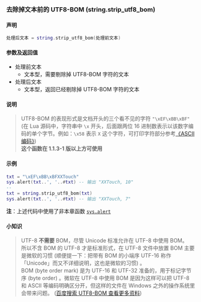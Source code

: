 ### 去除掉文本前的 UTF8\-BOM \(**string\.strip\_utf8\_bom**\)


#### 声明
```lua
处理后文本 = string.strip_utf8_bom(处理前文本)
```


#### 参数及返回值
- 处理前文本
    - 文本型，需要剔除掉 UTF8\-BOM 字符的文本
- 处理后文本
    - 文本型，返回已经剔除掉 UTF8\-BOM 字符的文本


#### 说明
> UTF8\-BOM 的表现形式是文档开头的三个看不见的字符 `"\xEF\xBB\xBF"`  (在 Lua 源码中，字符串中 `\x` 开头，后面跟两位 16 进制数表示以该数字编码的单个字节。例如：`\x58` 表示 `X` 这个字符，可打印字符部分参考[《ASCII 编码》](https://baike.baidu.com/item/ASCII/309296))  
> **这个函数在 1\.1\.3\-1 版以上方可使用**  


#### 示例  
```lua
txt = "\xEF\xBB\xBFXXTouch"
sys.alert(txt..', '..#txt) -- 输出 "XXTouch, 10"
--
txt = string.strip_utf8_bom(txt)
sys.alert(txt..', '..#txt) -- 输出 "XXTouch, 7"
```
**注**：上述代码中使用了非本章函数 [`sys.alert`](/Handbook/sys/sys.alert.md)  


#### 小知识  
> UTF\-8 **不需要** BOM，尽管 Unicode 标准允许在 UTF\-8 中使用 BOM。    
所以不含 BOM 的 UTF\-8 才是标准形式，在 UTF\-8 文件中放置 BOM 主要是微软的习惯 (顺便提一下：把带有 BOM 的小端序 UTF\-16 称作「Unicode」而又不详细说明，这也是微软的习惯) 。  
BOM (byte order mark) 是为 UTF\-16 和 UTF\-32 准备的，用于标记字节序 (byte order) 。微软在 UTF\-8 中使用 BOM 是因为这样可以把 UTF\-8 和 ASCII 等编码明确区分开，但这样的文件在 Windows 之外的操作系统里会带来问题。 ([百度搜索 UTF8-BOM 查看更多资料](https://www.baidu.com/s?wd=UTF8-BOM))  

